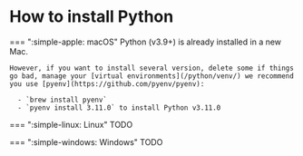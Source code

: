 
# How to install Python


=== ":simple-apple: macOS"
    Python (v3.9+) is already installed in a new Mac.

    However, if you want to install several version, delete some if things go bad, manage your [virtual environments](/python/venv/) we recommend you use [pyenv](https://github.com/pyenv/pyenv):

      - `brew install pyenv`
      - `pyenv install 3.11.0` to install Python v3.11.0


=== ":simple-linux: Linux"
    TODO

=== ":simple-windows: Windows"
    TODO